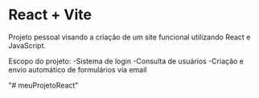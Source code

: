 # React + Vite

Projeto pessoal visando a criação de um site funcional utilizando React e JavaScript.

Escopo do projeto:
-Sistema de login
-Consulta de usuários
-Criação e envio automático de formulários via email

"# meuProjetoReact" 
